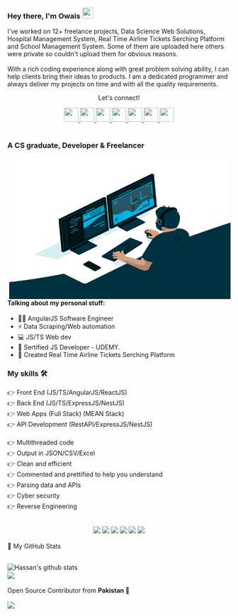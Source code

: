 <!--
**rahneverd/rahneverd** is a ✨ _special_ ✨ repository because its `README.md` (this file) appears on your GitHub profile.

Here are some ideas to get you started:

- 🔭 I’m currently working on <a href="https://github.com/rahneverd/angular-weather-app-v2"> Angular Weather pp v2.0 </a>
- 🌱 I’m currently learning <a href="https://angularjs.org/">AngularJS</a>
- 👯 I’m looking to collaborate on <a href="https://angularjs.org/">AngularJS</a> Projects
- 🤔 I’m looking for help with <a href="https://react.dev/">ReactJS </a>
- 💬 Ask me about <a href="https://angularjs.org/">AngularJS</a>, <a href="[https://angularjs.org/](https://pptr.dev/)">Puppeteer</a>
- 📫 How to reach me: ...
- 😄 Pronouns: ...
- ⚡ Fun fact: ...
-->

### Hey there, I'm Owais <img src="https://media.giphy.com/media/hvRJCLFzcasrR4ia7z/giphy.gif" height="25px" width="25px">

<p>I've worked on 12+ freelance projects, Data Science Web Solutions, Hospital Management System, Real Time Airline Tickets Serching Platform and School Management System. Some of them are uploaded here others were private so couldn't upload them for obvious reasons.<br><br>With a rich coding experience along with great problem solving ability, I can help clients bring their ideas to products. I am a dedicated programmer and always deliver my projects on time and with all the quality requirements.</p>

<div align="center">
<p align="center">Let's connect!</p>

<a href="https://www.facebook.com/rahneverd/">
    <img width="32" height="32" src="https://static.xx.fbcdn.net/rsrc.php/yD/r/d4ZIVX-5C-b.ico?_nc_eui2=AeFk0w9o7PzxtXwIY-CspdLRaBWfmC2eGbdoFZ-YLZ4Zt9hIvpQoJVF7mUsk4Az2p_oWB8MwKmvBv-YDMahkkg0Y" />
</a>

<a href="https://www.linkedin.com/in/mowaisnizami/">
    <img width="32" height="32" src="https://static-exp1.licdn.com/sc/h/al2o9zrvru7aqj8e1x2rzsrca" />
</a>
<a href="https://t.me/rahneverd">
    <img width="32" height="32" src="https://telegram.org/favicon.ico?3" />
</a>

<a href="mailto:rahneverd@gmail.com">
    <img width="32" height="32" src="https://ssl.gstatic.com/ui/v1/icons/mail/rfr/gmail.ico" />
</a>
<a href="https://www.instagram.com/rahneverd/">
    <img width="32" height="32" src="https://www.instagram.com/static/images/ico/apple-touch-icon-76x76-precomposed.png/666282be8229.png" />
</a>

<a href="https://api.whatsapp.com/send?phone=923379213529">
    <img width="32" height="32" src="https://web.whatsapp.com/favicon-64x64.ico" />
</a>

<!-- <a href="https://www.fiverr.com/rahneverd">
    <img width="32" height="32" src="https://npm-assets.fiverrcdn.com/assets/layout/favicon-32x32.3ac9a80.png" />
</a> -->

<a href="https://www.upwork.com/freelancers/~011e30d05b7dc6bf09">
    <img width="32" height="32" src="https://raw.githubusercontent.com/rahneverd/rahneverd/main/upwork.ico" />
</a>
</div>

<br>

### A CS graduate, Developer & Freelancer

<img align="right" alt="GIF" src="code.gif" width="500" height="320" />

#### Talking about my personal stuff:

- 🙋‍♂️ AngularJS Software Engineer
- ⚡ Data Scraping/Web automation
- 💻 JS/TS Web dev
- 📑 Sertified JS Developer - UDEMY.
- 💪 Created Real Time Airline Tickets Serching Platform

### My skills 🛠

👉 Front End (JS/TS/AngularJS/ReactJS)<br>
👉 Back End (JS/TS/ExpressJS/NestJS)<br>
👉 Web Apps (Full Stack) (MEAN Stack)<br>
👉 API Development (RestAPI/ExpressJS/NestJS)<br>
<br>
👉 Multithreaded code<br>
👉 Output in JSON/CSV/Excel<br>
👉 Clean and efficient<br>
👉 Commented and prettified to help you understand<br>
👉 Parsing data and APIs<br>
👉 Cyber security<br>
👉 Reverse Engineering<br>
<br>

<!--https://github.com/alexandresanlim/Badges4-README.md-Profile/blob/master/README.md-->
<div align="center">
    <img src="https://img.shields.io/badge/AngularJS-DD0031?style=for-the-badge&logo=angular&logoColor=white" />
    <img src="https://img.shields.io/badge/Material--UI-0081CB?style=for-the-badge&logo=mui&logoColor=white" />
    <img src="https://img.shields.io/badge/Express.js-404D59?style=for-the-badge&logo=express&logoColor=white" /> 
    <img src="https://img.shields.io/badge/JavaScript-F7DF1E?style=for-the-badge&logo=javascript&logoColor=white" />
    <img src="https://img.shields.io/badge/TypeScript-007ACC?style=for-the-badge&logo=typescript&logoColor=white" />
    <img src="	https://img.shields.io/badge/Node.js-43853D?style=for-the-badge&logo=node.js&logoColor=white" />


<!--
    <img src="https://img.shields.io/badge/Selenium-43B02A?style=for-the-badge&logo=Selenium&logoColor=white" />
    <img src="https://img.shields.io/badge/C%23-239120?style=for-the-badge&logo=c-sharp&logoColor=white" />    
    <img src="https://img.shields.io/badge/Java-ED8B00?style=for-the-badge&logo=java&logoColor=white" />    
    <img src="https://img.shields.io/badge/Node.js-339933?style=for-the-badge&logo=nodedotjs&logoColor=white" />
    <img src="https://img.shields.io/badge/npm-CB3837?style=for-the-badge&logo=npm&logoColor=white" />
    <img src="https://img.shields.io/badge/Express.js-000000?style=for-the-badge&logo=express&logoColor=white" />
    -->
</div>
<br>
<summary>📝 My GitHub Stats</summary>
<br>

![Hassan's github stats](https://github-readme-stats.vercel.app/api?username=rahneverd&theme=gotham&show_icons=true&include_all_commits=true&)
<br>
<img align="center"  src="https://github-readme-stats.vercel.app/api/top-langs/?username=rahneverd&layout=compact&theme=gotham&count_private=true&include_all_commits=true" />
<br><br>
Open Source Contributor from <b>Pakistan<b> 💚
<br><br>
![](https://visitor-badge.glitch.me/badge?page_id=rahneverd.rahneverd)
<br>
